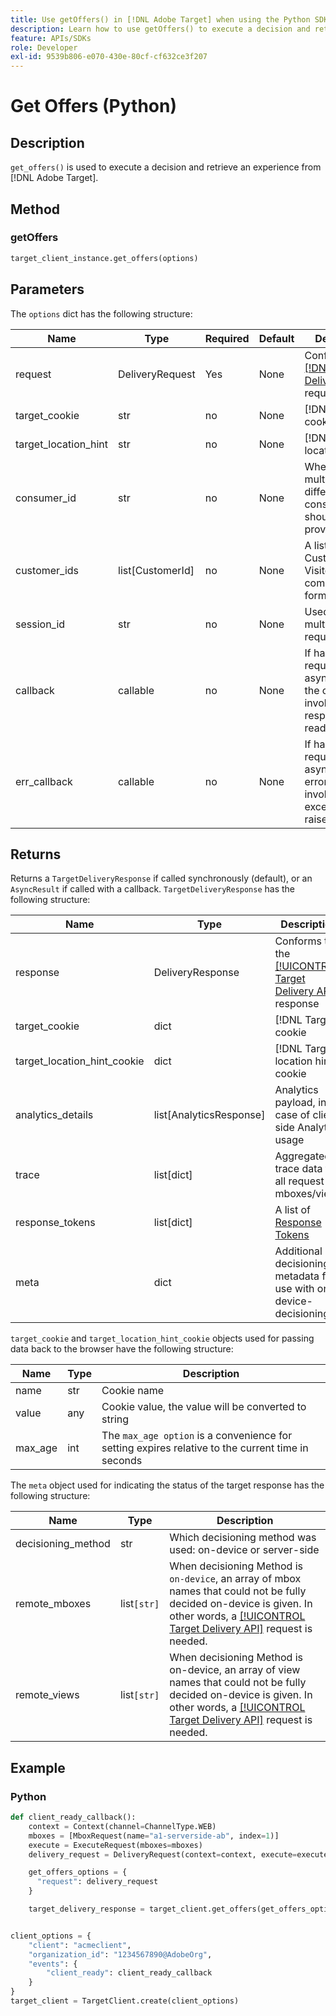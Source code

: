 ```yaml
---
title: Use getOffers() in [!DNL Adobe Target] when using the Python SDK
description: Learn how to use getOffers() to execute a decision and retrieve an experience from [!DNL Adobe Target].
feature: APIs/SDKs
role: Developer
exl-id: 9539b806-e070-430e-80cf-cf632ce3f207
---
```

# Get Offers (Python)

## Description

`get_offers()` is used to execute a decision and retrieve an experience from [!DNL Adobe Target].


## Method

### getOffers

```python {line-numbers="true"}
target_client_instance.get_offers(options)
```

## Parameters

The `options` dict has the following structure:

|Name|Type|Required|Default|Description|
| --- | --- | --- | --- | --- |
|request|DeliveryRequest|Yes|None|Conforms to the [[!DNL Target Delivery API]](/help/dev/implement/delivery-api/overview.md) request|
|target_cookie|str|no|None|[!DNL Target] cookie|
|target_location_hint|str|no|None|[!DNL Target] location hint|
|consumer_id|str|no|None|When stitching multiple calls, different consumer IDs should be provided|
|customer_ids|list[CustomerId]|no|None|A list of Customer Ids in VisitorId-compatible format|
|session_id|str|no|None|Used for linking multiple requests|
|callback|callable|no|None|If handling request asynchronously, the callback is invoked when response is ready|
|err_callback|callable|no|None|If handling request asynchronously, error callback is invoked when exception is raised|

## Returns

Returns a `TargetDeliveryResponse` if called synchronously (default), or an `AsyncResult` if called with a callback. `TargetDeliveryResponse` has the following structure:

|Name|Type|Description|
| --- | --- | --- |
|response|DeliveryResponse|Conforms to the [[!UICONTROL Target Delivery API]](/help/dev/implement/delivery-api/overview.md) response|
|target_cookie|dict|[!DNL Target] cookie|
|target_location_hint_cookie|dict|[!DNL Target] location hint cookie|
|analytics_details|list[AnalyticsResponse]|Analytics payload, in case of client side Analytics usage|
|trace|list[dict]|Aggregated trace data for all request mboxes/views|
|response_tokens|list[dict]|A list of ​[Response Tokens](https://experienceleague.adobe.com/docs/target/using/administer/response-tokens.html)|
|meta|dict|Additional decisioning metadata for use with on-device-decisioning|

`target_cookie` and `target_location_hint_cookie` objects used for passing data back to the browser have the following structure:

|Name|Type|Description|
| --- | --- | --- |
|name|str|Cookie name|
|value|any|Cookie value, the value will be converted to string|
|max_age|int|The `max_age option` is a convenience for setting expires relative to the current time in seconds|

The `meta` object used for indicating the status of the target response has the following structure:

|Name|Type|Description|
| --- | --- | --- |
|decisioning_method|str|Which decisioning method was used: on-device or server-side|
|remote_mboxes|list`[str]`|When decisioning Method is `on-device`, an array of mbox names that could not be fully decided on-device is given. In other words, a [[!UICONTROL Target Delivery API]](/help/dev/implement/delivery-api/overview.md) request is needed.|
|remote_views|list`[str]`|When decisioning Method is on-device, an array of view names that could not be fully decided on-device is given. In other words, a [[!UICONTROL Target Delivery API]](/help/dev/implement/delivery-api/overview.md) request is needed.|

## Example

### Python

```python {line-numbers="true"}
def client_ready_callback():
    context = Context(channel=ChannelType.WEB)
    mboxes = [MboxRequest(name="a1-serverside-ab", index=1)]
    execute = ExecuteRequest(mboxes=mboxes)
    delivery_request = DeliveryRequest(context=context, execute=execute)

    get_offers_options = {
      "request": delivery_request
    }

    target_delivery_response = target_client.get_offers(get_offers_options)


client_options = {
    "client": "acmeclient",
    "organization_id": "1234567890@AdobeOrg",
    "events": {
        "client_ready": client_ready_callback
    }
}
target_client = TargetClient.create(client_options)
```

